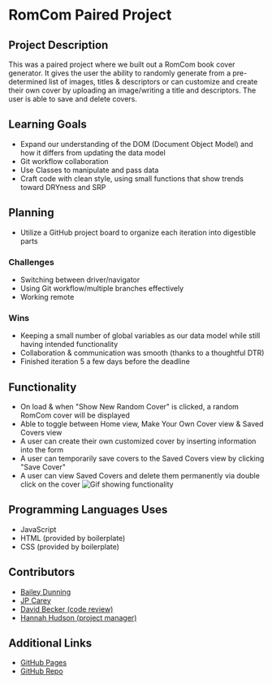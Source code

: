 # RomCom Paired Project

## Project Description
This was a paired project where we built out a RomCom book cover generator. It gives the user the ability to randomly generate from a pre-determined list of images, titles & descriptors or can customize and create their own cover by uploading an image/writing a title and descriptors. The user is able to save and delete covers.

## Learning Goals
* Expand our understanding of the DOM (Document Object Model) and how it differs from updating the data model
* Git workflow collaboration
* Use Classes to manipulate and pass data
* Craft code with clean style, using small functions that show trends toward DRYness and SRP

## Planning
* Utilize a GitHub project board to organize each iteration into digestible parts

### Challenges
* Switching between driver/navigator
* Using Git workflow/multiple branches effectively
* Working remote

### Wins
* Keeping a small number of global variables as our data model while still having intended functionality
* Collaboration & communication was smooth (thanks to a thoughtful DTR)
* Finished iteration 5 a few days before the deadline

## Functionality
* On load & when "Show New Random Cover" is clicked, a random RomCom cover will be displayed
* Able to toggle between Home view, Make Your Own Cover view & Saved Covers view
* A user can create their own customized cover by inserting information into the form
* A user can temporarily save covers to the Saved Covers view by clicking "Save Cover"
* A user can view Saved Covers and delete them permanently via double click on the cover
![Gif showing functionality](https://imgur.com/a/gMv9XAz)

## Programming Languages Uses
* JavaScript
* HTML (provided by boilerplate)
* CSS (provided by boilerplate)

## Contributors
* [Bailey Dunning](https://github.com/baileydunning)
* [JP Carey](https://github.com/jaypeasee)
* [David Becker (code review)](https://github.com/davidbecker6081)
* [Hannah Hudson (project manager)](https://github.com/hannahhch)

## Additional Links
* [GitHub Pages](https://baileydunning.github.io/romcom/)
* [GitHub Repo](https://github.com/baileydunning/romcom)
